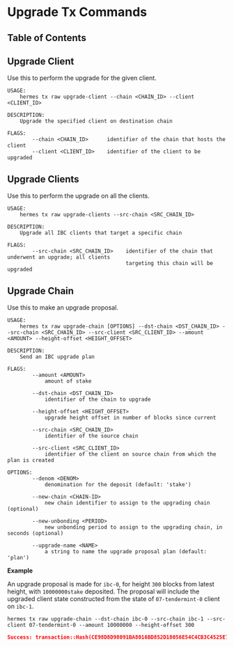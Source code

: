 # Upgrade Tx Commands

## Table of Contents

<!-- toc -->

## Upgrade Client

Use this to perform the upgrade for the given client.

```shell
USAGE:
    hermes tx raw upgrade-client --chain <CHAIN_ID> --client <CLIENT_ID>

DESCRIPTION:
    Upgrade the specified client on destination chain
    
FLAGS:
        --chain <CHAIN_ID>      identifier of the chain that hosts the client
        --client <CLIENT_ID>    identifier of the client to be upgraded
```

## Upgrade Clients

Use this to perform the upgrade on all the clients.

```shell
USAGE:
    hermes tx raw upgrade-clients --src-chain <SRC_CHAIN_ID>

DESCRIPTION:
    Upgrade all IBC clients that target a specific chain
 
FLAGS:
        --src-chain <SRC_CHAIN_ID>    identifier of the chain that underwent an upgrade; all clients
                                      targeting this chain will be upgraded
```

## Upgrade Chain

Use this to make an upgrade proposal.

```shell
USAGE:
    hermes tx raw upgrade-chain [OPTIONS] --dst-chain <DST_CHAIN_ID> --src-chain <SRC_CHAIN_ID> --src-client <SRC_CLIENT_ID> --amount <AMOUNT> --height-offset <HEIGHT_OFFSET>

DESCRIPTION:
    Send an IBC upgrade plan
 
FLAGS:
        --amount <AMOUNT>
            amount of stake

        --dst-chain <DST_CHAIN_ID>
            identifier of the chain to upgrade

        --height-offset <HEIGHT_OFFSET>
            upgrade height offset in number of blocks since current

        --src-chain <SRC_CHAIN_ID>
            identifier of the source chain

        --src-client <SRC_CLIENT_ID>
            identifier of the client on source chain from which the plan is created

OPTIONS:
        --denom <DENOM>
            denomination for the deposit (default: 'stake')

        --new-chain <CHAIN-ID>
            new chain identifier to assign to the upgrading chain (optional)

        --new-unbonding <PERIOD>
            new unbonding period to assign to the upgrading chain, in seconds (optional)

        --upgrade-name <NAME>
            a string to name the upgrade proposal plan (default: 'plan')

```

__Example__

An upgrade proposal is made for `ibc-0`, for height `300` blocks from latest height, with `10000000stake` deposited. The proposal will include the upgraded client state constructed from the state of `07-tendermint-0` client on `ibc-1`.

```shell
hermes tx raw upgrade-chain --dst-chain ibc-0 --src-chain ibc-1 --src-client 07-tendermint-0 --amount 10000000 --height-offset 300
```

```json
Success: transaction::Hash(CE98D8D98091BA8016BD852D18056E54C4CB3C4525E7F40DD3C40B4FD0F2482B)
```